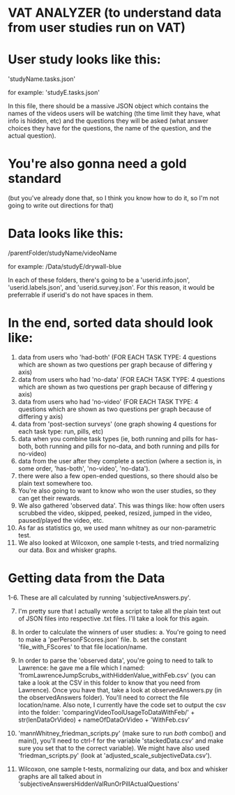 # VAT ANALYZER (to understand data from user studies run on VAT)

# User study looks like this:

'studyName.tasks.json'

for example: 'studyE.tasks.json'

In this file, there should be a massive JSON object which contains the names of the videos users will be watching (the time limit they have, what info is hidden, etc) and the questions they will be asked (what answer choices they have for the questions, the name of the question, and the actual question).

# You're also gonna need a gold standard
(but you've already done that, so I think you know how to do it, so I'm not going to write out directions for that)


# Data looks like this:

/parentFolder/studyName/videoName

for example: /Data/studyE/drywall-blue

In each of these folders, there's going to be a 'userid.info.json', 'userid.labels.json', and 'userid.survey.json'. For this reason, it would be preferrable if userid's do not have spaces in them.


# In the end, sorted data should look like:

1. data from users who 'had-both' (FOR EACH TASK TYPE: 4 questions which are shown as two questions per graph because of differing y axis)
2. data from users who had 'no-data' (FOR EACH TASK TYPE: 4 questions which are shown as two questions per graph because of differing y axis)
3. data from users who had 'no-video'  (FOR EACH TASK TYPE: 4 questions which are shown as two questions per graph because of differing y axis)
4. data from 'post-section surveys' (one graph showing 4 questions for each task type: run, pills, etc)
5. data when you combine task types (ie, both running and pills for has-both, both running and pills for no-data, and both running and pills for no-video)
6. data from the user after they complete a section (where a section is, in some order, 'has-both', 'no-video', 'no-data').
7. there were also a few open-ended questions, so there should also be plain text somewhere too.
8. You're also going to want to know who won the user studies, so they can get their rewards.
9. We also gathered 'observed data'. This was things like: how often users scrubbed the video, skipped, peeked, resized, jumped in the video, paused/played the video, etc.
10. As far as statistics go, we used mann whitney as our non-parametric test.
11. We also looked at Wilcoxon, one sample t-tests, and tried normalizing our data. Box and whisker graphs.


# Getting data from the Data

1-6. These are all calculated by running 'subjectiveAnswers.py'.

7. I'm pretty sure that I actually wrote a script to take all the plain text out of JSON files into respective .txt files. I'll take a look for this again.

8. In order to calculate the winners of user studies:
a. You're going to need to make a 'perPersonFScores.json' file.
b. set the constant 'file_with_FScores' to that file location/name.

9. In order to parse the 'observed data', you're going to need to talk to Lawrence: he gave me a file which I named:  'fromLawrenceJumpScrubs_withHiddenValue_withFeb.csv' (you can take a look at the CSV in this folder to know that you need from Lawrence). Once you have that, take a look at observedAnswers.py (in the observedAnswers folder). You'll need to correct the file location/name. Also note, I currently have the code set to output the csv into the folder: 'comparingVideoToolUsageToDataWithFeb/' + str(lenDataOrVideo) + nameOfDataOrVideo + 'WithFeb.csv'

10. 'mannWhitney_friedman_scripts.py' (make sure to run _both_ combo() and main(), you'll need to ctrl-f for the variable 'stackedData.csv' and make sure you set that to the correct variable). We might have also used 'friedman_scripts.py' (look at 'adjusted_scale_subjectiveData.csv').

11. Wilcoxon, one sample t-tests, normalizing our data, and box and whisker graphs are all talked about in 'subjectiveAnswersHiddenValRunOrPillActualQuestions'

